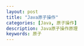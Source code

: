 ```yaml
---
layout: post
title: "Java原子操作"
categories: [Java, 原子操作]
description: Java原子操作原理
keywords: 原子
---
```


